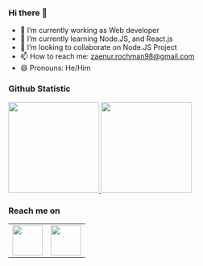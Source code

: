 ### Hi there 👋

- 🔭 I’m currently working as Web developer
- 🌱 I’m currently learning Node.JS, and React.js
- 👯 I’m looking to collaborate on Node.JS Project
- 📫 How to reach me: zaenur.rochman98@gmail.com
- 😄 Pronouns: He/Him


### Github Statistic
<p align="left">
<a href="https://github.com/rochman25">
  <img height="180em" src="https://github-readme-stats-eight-theta.vercel.app/api?username=rochman25&show_icons=true&theme=algolia&include_all_commits=true&count_private=true"/>
  <img height="180em" src="https://github-readme-stats-eight-theta.vercel.app/api/top-langs/?username=rochman25&layout=compact&langs_count=10&theme=algolia"/>
</a>
</p>

### Reach me on

<table width="100">
<tr>
    <td align='center' width="60">
        <a href="https://www.facebook.com/zaenur.rochman/"><img src="https://cdn-icons-png.flaticon.com/512/1384/1384053.png" width="60"></a>
    </td>
    <td align='center' width="60">
        <a href="https://www.linkedin.com/in/zaenurrochman-0b9356167/"><img src="https://image.flaticon.com/icons/svg/2111/2111465.svg" width="60"></a>
    </td>
</tr>
</table>
